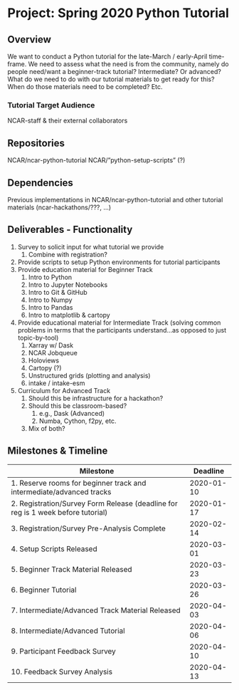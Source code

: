 # Project: Spring 2020 Python Tutorial

## Overview
We want to conduct a Python tutorial for the late-March / early-April time-frame.
We need to assess what the need is from the community, namely do people need/want
a beginner-track tutorial?  Intermediate?  Or advanced?  What do we need to do with
our tutorial materials to get ready for this?  When do those materials need to be
completed?  Etc.

### Tutorial Target Audience
NCAR-staff & their external collaborators

## Repositories
NCAR/ncar-python-tutorial
NCAR/”python-setup-scripts” (?)

## Dependencies
Previous implementations in NCAR/ncar-python-tutorial and other tutorial materials
(ncar-hackathons/???, ...)

## Deliverables - Functionality
1. Survey to solicit input for what tutorial we provide
   1. Combine with registration?
2. Provide scripts to setup Python environments for tutorial participants
3. Provide education material for Beginner Track
   1. Intro to Python
   2. Intro to Jupyter Notebooks
   3. Intro to Git & GitHub
   4. Intro to Numpy
   5. Intro to Pandas
   6. Intro to matplotlib & cartopy
4. Provide educational material for Intermediate Track (solving common problems in terms that the participants understand...as opposed to just topic-by-tool)
   1. Xarray w/ Dask
   2. NCAR Jobqueue
   3. Holoviews
   4. Cartopy (?)
   5. Unstructured grids (plotting and analysis)
   6. intake / intake-esm
5. Curriculum for Advanced Track
   1. Should this be infrastructure for a hackathon?
   2. Should this be classroom-based?
      1. e.g., Dask (Advanced)
      2. Numba, Cython, f2py, etc.
   3. Mix of both?

## Milestones & Timeline

| Milestone                                                                         | Deadline         |
|-----------------------------------------------------------------------------------|------------------|
| 1. Reserve rooms for beginner track and intermediate/advanced tracks              | 2020-01-10       |
| 2. Registration/Survey Form Release (deadline for reg is 1 week before tutorial)  | 2020-01-17       |
| 3. Registration/Survey Pre-Analysis Complete                                      | 2020-02-14       |
| 4. Setup Scripts Released                                                         | 2020-03-01       |
| 5. Beginner Track Material Released                                               | 2020-03-23       |
| 6. Beginner Tutorial                                                              | 2020-03-26       |
| 7. Intermediate/Advanced Track Material Released                                  | 2020-04-03       |
| 8. Intermediate/Advanced Tutorial                                                 | 2020-04-06       |
| 9. Participant Feedback Survey                                                    | 2020-04-10       |
| 10. Feedback Survey Analysis                                                      | 2020-04-13       |
